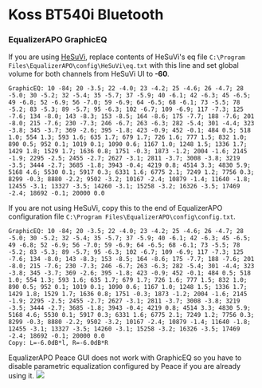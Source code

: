 # Koss BT540i Bluetooth
### EqualizerAPO GraphicEQ
If you are using [HeSuVi](https://sourceforge.net/projects/hesuvi/), replace contents of HeSuVi's eq file `C:\Program Files\EqualizerAPO\config\HeSuVi\eq.txt` with this line and set global volume for both channels from HeSuVi UI to **-60**.
```
GraphicEQ: 10 -84; 20 -3.5; 22 -4.0; 23 -4.2; 25 -4.6; 26 -4.7; 28 -5.0; 30 -5.2; 32 -5.4; 35 -5.7; 37 -5.9; 40 -6.1; 42 -6.3; 45 -6.5; 49 -6.8; 52 -6.9; 56 -7.0; 59 -6.9; 64 -6.5; 68 -6.1; 73 -5.5; 78 -5.2; 83 -5.3; 89 -5.7; 95 -6.3; 102 -6.7; 109 -6.9; 117 -7.3; 125 -7.6; 134 -8.0; 143 -8.3; 153 -8.5; 164 -8.6; 175 -7.7; 188 -7.6; 201 -8.0; 215 -7.6; 230 -7.3; 246 -6.7; 263 -6.3; 282 -5.4; 301 -4.4; 323 -3.8; 345 -3.7; 369 -2.6; 395 -1.8; 423 -0.9; 452 -0.1; 484 0.5; 518 1.0; 554 1.3; 593 1.6; 635 1.7; 679 1.7; 726 1.6; 777 1.5; 832 1.0; 890 0.5; 952 0.1; 1019 0.1; 1090 0.6; 1167 1.0; 1248 1.5; 1336 1.7; 1429 1.8; 1529 1.7; 1636 0.8; 1751 -0.3; 1873 -1.2; 2004 -1.6; 2145 -1.9; 2295 -2.5; 2455 -2.7; 2627 -3.1; 2811 -3.7; 3008 -3.8; 3219 -3.5; 3444 -2.7; 3685 -1.8; 3943 -0.4; 4219 0.8; 4514 3.3; 4830 5.9; 5168 4.6; 5530 0.1; 5917 0.3; 6331 1.6; 6775 2.1; 7249 1.2; 7756 0.3; 8299 -0.3; 8880 -2.2; 9502 -3.2; 10167 -2.4; 10879 -1.4; 11640 -1.8; 12455 -3.1; 13327 -3.5; 14260 -3.1; 15258 -3.2; 16326 -3.5; 17469 -2.4; 18692 -0.1; 20000 0.0
```
If you are not using HeSuVi, copy this to the end of EqualizerAPO configuration file `C:\Program Files\EqualizerAPO\config\config.txt`.
```
GraphicEQ: 10 -84; 20 -3.5; 22 -4.0; 23 -4.2; 25 -4.6; 26 -4.7; 28 -5.0; 30 -5.2; 32 -5.4; 35 -5.7; 37 -5.9; 40 -6.1; 42 -6.3; 45 -6.5; 49 -6.8; 52 -6.9; 56 -7.0; 59 -6.9; 64 -6.5; 68 -6.1; 73 -5.5; 78 -5.2; 83 -5.3; 89 -5.7; 95 -6.3; 102 -6.7; 109 -6.9; 117 -7.3; 125 -7.6; 134 -8.0; 143 -8.3; 153 -8.5; 164 -8.6; 175 -7.7; 188 -7.6; 201 -8.0; 215 -7.6; 230 -7.3; 246 -6.7; 263 -6.3; 282 -5.4; 301 -4.4; 323 -3.8; 345 -3.7; 369 -2.6; 395 -1.8; 423 -0.9; 452 -0.1; 484 0.5; 518 1.0; 554 1.3; 593 1.6; 635 1.7; 679 1.7; 726 1.6; 777 1.5; 832 1.0; 890 0.5; 952 0.1; 1019 0.1; 1090 0.6; 1167 1.0; 1248 1.5; 1336 1.7; 1429 1.8; 1529 1.7; 1636 0.8; 1751 -0.3; 1873 -1.2; 2004 -1.6; 2145 -1.9; 2295 -2.5; 2455 -2.7; 2627 -3.1; 2811 -3.7; 3008 -3.8; 3219 -3.5; 3444 -2.7; 3685 -1.8; 3943 -0.4; 4219 0.8; 4514 3.3; 4830 5.9; 5168 4.6; 5530 0.1; 5917 0.3; 6331 1.6; 6775 2.1; 7249 1.2; 7756 0.3; 8299 -0.3; 8880 -2.2; 9502 -3.2; 10167 -2.4; 10879 -1.4; 11640 -1.8; 12455 -3.1; 13327 -3.5; 14260 -3.1; 15258 -3.2; 16326 -3.5; 17469 -2.4; 18692 -0.1; 20000 0.0
Copy: L=-6.0dB*l, R=-6.0dB*R
```
EqualizerAPO Peace GUI does not work with GraphicEQ so you have to disable parametric equalization configured by Peace if you are already using it.
![](https://raw.githubusercontent.com/jaakkopasanen/AutoEq/master/results/Sonoma%20Model%20One/innerfidelity/onear/Koss%20BT540i%20Bluetooth/Koss%20BT540i%20Bluetooth.png)
